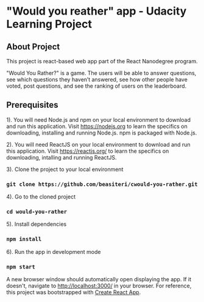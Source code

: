 # "Would you reather" app - Udacity Learning Project

## About Project

This project is react-based web app part of the React Nanodegree program.

"Would You Rather?" is a game. The users will be able to answer questions, see which questions they haven’t answered, see how other people have voted, post questions, and see the ranking of users on the leaderboard.

## Prerequisites
1). You will need Node.js and npm on your local environment to download and run this application. 
Visit https://nodejs.org to learn the specifics on downloading, installing and running Node.js. npm is packaged with Node.js.

2). You will need ReactJS on your local environment to download and run this application. 
Visit https://reactjs.org/ to learn the specifics on downloading, intalling and running ReactJS.

3). Clone the project to your local environment
### `git clone https://github.com/beasiteri/cwould-you-rather.git`

4). Go to the cloned project
### `cd would-you-rather`

5). Install dependencies
### `npm install`

6). Run the app in development mode
### `npm start`

A new browser window should automatically open displaying the app.  If it doesn't, navigate to [http://localhost:3000/](http://localhost:3000/) in your browser.
For reference, this project was bootstrapped with [Create React App](https://github.com/facebook/create-react-app).
